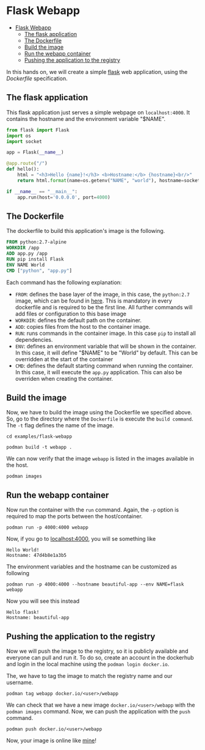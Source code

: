 # Flask Webapp

- [Flask Webapp](#flask-webapp)
  - [The flask application](#the-flask-application)
  - [The Dockerfile](#the-dockerfile)
  - [Build the image](#build-the-image)
  - [Run the webapp container](#run-the-webapp-container)
  - [Pushing the application to the registry](#pushing-the-application-to-the-registry)

In this hands on, we will create a simple [flask](http://flask.pocoo.org/) web application, using the _Dockerfile_ specification.

## The flask application

This flask application just serves a simple webpage on `localhost:4000`. It contains the hostname and the environment variable "\$NAME".

```py
from flask import Flask
import os
import socket

app = Flask(__name__)

@app.route("/")
def hello():
    html = "<h3>Hello {name}!</h3> <b>Hostname:</b> {hostname}<br/>"
    return html.format(name=os.getenv("NAME", "world"), hostname=socket.gethostname())

if __name__ == "__main__":
    app.run(host='0.0.0.0', port=4000)
```

## The Dockerfile

The dockerfile to build this application's image is the following.

```dockerfile
FROM python:2.7-alpine
WORKDIR /app
ADD app.py /app
RUN pip install Flask
ENV NAME World
CMD ["python", "app.py"]
```

Each command has the following explanation:

- `FROM`: defines the base layer of the image, in this case, the `python:2.7` image, which can be found in [here](https://hub.docker.com/_/python). This is mandatory in every dockerfile and is required to be the first line. All further commands will add files or configuration to this base image
- `WORKDIR`: defines the default path on the container.
- `ADD`: copies files from the host to the container image.
- `RUN`: runs commands in the container image. In this case `pip` to install all dependencies.
- `ENV`: defines an environment variable that will be shown in the container. In this case, it will define "\$NAME" to be "World" by default. This can be overridden at the start of the container
- `CMD`: defines the default starting command when running the container. In this case, it will execute the `app.py` application. This can also be overriden when creating the container.

## Build the image

Now, we have to build the image using the Dockerfile we specified above. So, go to the directory where the `Dockerfile` is execute the `build command`. The `-t` flag defines the name of the image.

```
cd examples/flask-webapp

podman build -t webapp .
```

We can now verify that the image `webapp` is listed in the images available in the host.

```
podman images
```

## Run the webapp container

Now run the container with the `run` command. Again, the `-p` option is required to map the ports between the host/container.

```
podman run -p 4000:4000 webapp
```

Now, if you go to [localhost:4000](http://localhost:4000), you will se something like

    Hello World!
    Hostname: 47d4b8e1a3b5

The environment variables and the hostname can be customized as following

```
podman run -p 4000:4000 --hostname beautiful-app --env NAME=flask webapp
```

Now you will see this instead

    Hello flask!
    Hostname: beautiful-app

## Pushing the application to the registry

Now we will push the image to the registry, so it is publicly available and everyone can pull and run it. To do so, create an account in the dockerhub and login in the local machine using the `podman login docker.io`.

The, we have to tag the image to match the registry name and our username.

```
podman tag webapp docker.io/<user>/webapp
```

We can check that we have a new image `docker.io/<user>/webapp` with the `podman images` command. Now, we can push the application with the `push` command.

```
podman push docker.io/<user>/webapp
```

Now, your image is online like [mine](https://hub.docker.com/r/bernardomig/webapp)!
